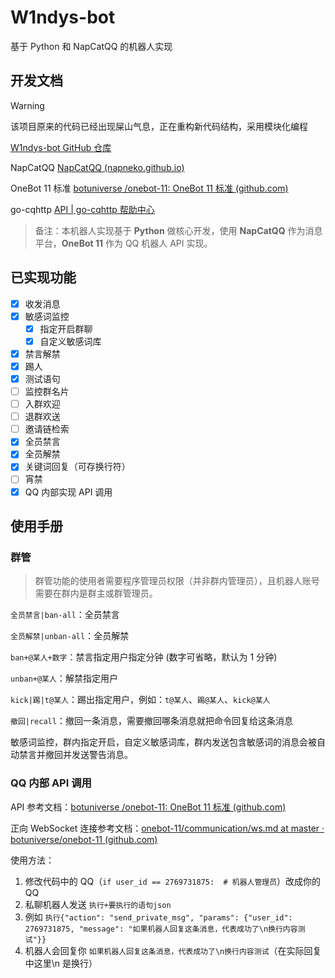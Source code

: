 # W1ndys-bot

基于 Python 和 NapCatQQ 的机器人实现

## 开发文档

> [!warning]
>
> 该项目原来的代码已经出现屎山气息，正在重构新代码结构，采用模块化编程
>
> [W1ndys-bot GitHub 仓库](https://github.com/your-repo/W1ndys-bot)

NapCatQQ [NapCatQQ (napneko.github.io)](https://napneko.github.io/zh-CN/#/)

OneBot 11 标准 [botuniverse /onebot-11: OneBot 11 标准 (github.com)](https://github.com/botuniverse/onebot-11#/)

go-cqhttp [API | go-cqhttp 帮助中心](https://docs.go-cqhttp.org/api/)

> 备注：本机器人实现基于 **Python** 做核心开发，使用 **NapCatQQ** 作为消息平台，**OneBot 11** 作为 QQ 机器人 API 实现。

## 已实现功能

- [x] 收发消息
- [x] 敏感词监控
  - [x] 指定开启群聊
  - [x] 自定义敏感词库
- [x] 禁言解禁
- [x] 踢人
- [x] 测试语句
- [ ] 监控群名片
- [ ] 入群欢迎
- [ ] 退群欢送
- [ ] 邀请链检索
- [x] 全员禁言
- [x] 全员解禁
- [x] 关键词回复（可存换行符）
- [ ] 宵禁
- [x] QQ 内部实现 API 调用

## 使用手册

### 群管

> 群管功能的使用者需要程序管理员权限（并非群内管理员），且机器人账号需要在群内是群主或群管理员。

`全员禁言|ban-all`：全员禁言

`全员解禁|unban-all`：全员解禁

`ban+@某人+数字`：禁言指定用户指定分钟 (数字可省略，默认为 1 分钟)

`unban+@某人`：解禁指定用户

`kick|踢|t@某人`：踢出指定用户，例如：`t@某人`、`踢@某人`、`kick@某人`

`撤回|recall`：撤回一条消息，需要撤回哪条消息就把命令回复给这条消息

敏感词监控，群内指定开启，自定义敏感词库，群内发送包含敏感词的消息会被自动禁言并撤回并发送警告消息。

### QQ 内部 API 调用

API 参考文档：[botuniverse /onebot-11: OneBot 11 标准 (github.com)](https://github.com/botuniverse/onebot-11#/)

正向 WebSocket 连接参考文档：[onebot-11/communication/ws.md at master · botuniverse/onebot-11 (github.com)](https://github.com/botuniverse/onebot-11/blob/master/communication/ws.md)

使用方法：

1. 修改代码中的 QQ（`if user_id == 2769731875:  # 机器人管理员`）改成你的 QQ
1. 私聊机器人发送 `执行+要执行的语句json`
1. 例如 `执行{"action": "send_private_msg", "params": {"user_id": 2769731875, "message": "如果机器人回复这条消息，代表成功了\n换行内容测试"}}`
1. 机器人会回复你 `如果机器人回复这条消息，代表成功了\n换行内容测试`（在实际回复中这里\n 是换行）
